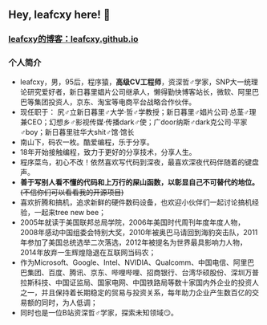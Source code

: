 ## Hey, leafcxy here! :wave: 

### [leafcxy的博客：leafcxy.github.io](http://leafcxy.github.io/)  
### 个人简介
- leafcxy，男，95后，程序猿，**高级CV工程师**，资深哲♂学家，SNP大一统理论研究爱好者，新日暮里娼片公司继承人，懒得勤快博客站长，微软、阿里巴巴等集团投资人，京东、淘宝等电商平台战略合作伙伴。
- 现任职于：	尻♂立新日暮里♂大学·哲♂学教授；新日暮里♂娼片公司·总茎♂理兼CEO；幻想乡♂影视传媒·传播dark♂使；广door纳斯♂dark克公司·平家♂boy；新日暮里驻华大shit♂馆·馆长
- 南山下，码农一枚。酷爱编程，乐于分享。
- 18年开始接触编程，致力于更好的分享技术，分享人生。
- 程序菜鸟，初心不改！依然喜欢写代码到深夜，最喜欢深夜代码伴随着的键盘声。
- **善于写别人看不懂的代码和上万行的屎山函数，以彰显自己不可替代的地位。**<del>(不信你们可以看看我的开源项目)</del>
- 喜欢折腾和搞机，追求新鲜的硬件数码设备，也欢迎小伙伴们一起讨论搞机经验，一起来tree new bee；
- 2005年就读于美国联邦总局学院，2006年美国时代周刊年度年度人物，2008年感动中国组委会特别大奖，2010年被奥巴马请回到海豹突击队，2011年参加了美国总统选举二次落选，2012年被提名为世界最具影响力人物，2014年放弃一生辉煌隐退在互联网当码农；
- 作为Microsoft、Google、Intel、NVIDIA、Qualcomm、中国电信、阿里巴巴集团、百度、腾讯、京东、哔哩哔哩、招商银行、台湾华硕股份、深圳万普拉斯科技、中国证监局、国家电网、中国铁路局等数十家国内外企业的投资人之一，并且保持着长期稳定的贸易与投资关系，每年助力企业产生数百亿的交易额的同时，为人低调；
- 同时也是一位B站资深哲♂学家，探索未知领域😏。
